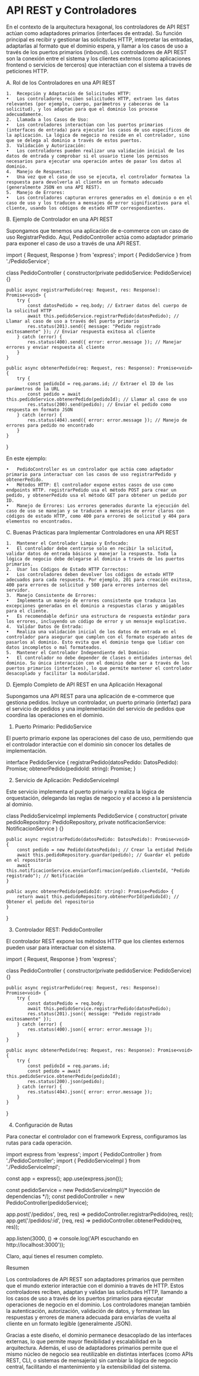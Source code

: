# API REST y Controladores

En el contexto de la arquitectura hexagonal, los controladores de API REST actúan como adaptadores primarios (interfaces de entrada). Su función principal es recibir y gestionar las solicitudes HTTP, interpretar las entradas, adaptarlas al formato que el dominio espera, y llamar a los casos de uso a través de los puertos primarios (inbound). Los controladores de API REST son la conexión entre el sistema y los clientes externos (como aplicaciones frontend o servicios de terceros) que interactúan con el sistema a través de peticiones HTTP.

A. Rol de los Controladores en una API REST

	1.	Recepción y Adaptación de Solicitudes HTTP:
	•	Los controladores reciben solicitudes HTTP, extraen los datos relevantes (por ejemplo, cuerpo, parámetros y cabeceras de la solicitud), y los adaptan para que el dominio los procese adecuadamente.
	2.	Llamada a los Casos de Uso:
	•	Los controladores interactúan con los puertos primarios (interfaces de entrada) para ejecutar los casos de uso específicos de la aplicación. La lógica de negocio no reside en el controlador, sino que se delega al dominio a través de estos puertos.
	3.	Validación y Autorización:
	•	Los controladores pueden realizar una validación inicial de los datos de entrada y comprobar si el usuario tiene los permisos necesarios para ejecutar una operación antes de pasar los datos al dominio.
	4.	Manejo de Respuestas:
	•	Una vez que el caso de uso se ejecuta, el controlador formatea la respuesta para devolverla al cliente en un formato adecuado (generalmente JSON en una API REST).
	5.	Manejo de Errores:
	•	Los controladores capturan errores generados en el dominio o en el caso de uso y los traducen a mensajes de error significativos para el cliente, usando los códigos de estado HTTP correspondientes.

B. Ejemplo de Controlador en una API REST

Supongamos que tenemos una aplicación de e-commerce con un caso de uso RegistrarPedido. Aquí, PedidoController actúa como adaptador primario para exponer el caso de uso a través de una API REST.

import { Request, Response } from 'express';
import { PedidoService } from './PedidoService';

class PedidoController {
    constructor(private pedidoService: PedidoService) {}

    public async registrarPedido(req: Request, res: Response): Promise<void> {
        try {
            const datosPedido = req.body; // Extraer datos del cuerpo de la solicitud HTTP
            await this.pedidoService.registrarPedido(datosPedido); // Llamar al caso de uso a través del puerto primario
            res.status(201).send({ message: "Pedido registrado exitosamente" }); // Enviar respuesta exitosa al cliente
        } catch (error) {
            res.status(400).send({ error: error.message }); // Manejar errores y enviar respuesta al cliente
        }
    }

    public async obtenerPedido(req: Request, res: Response): Promise<void> {
        try {
            const pedidoId = req.params.id; // Extraer el ID de los parámetros de la URL
            const pedido = await this.pedidoService.obtenerPedido(pedidoId); // Llamar al caso de uso
            res.status(200).send(pedido); // Enviar el pedido como respuesta en formato JSON
        } catch (error) {
            res.status(404).send({ error: error.message }); // Manejo de errores para pedido no encontrado
        }
    }
}

En este ejemplo:

	•	PedidoController es un controlador que actúa como adaptador primario para interactuar con los casos de uso registrarPedido y obtenerPedido.
	•	Métodos HTTP: El controlador expone estos casos de uso como endpoints HTTP. registrarPedido usa el método POST para crear un pedido, y obtenerPedido usa el método GET para obtener un pedido por ID.
	•	Manejo de Errores: Los errores generados durante la ejecución del caso de uso se manejan y se traducen a mensajes de error claros con códigos de estado HTTP, como 400 para errores de solicitud y 404 para elementos no encontrados.

C. Buenas Prácticas para Implementar Controladores en una API REST

	1.	Mantener el Controlador Limpio y Enfocado:
	•	El controlador debe centrarse solo en recibir la solicitud, validar datos de entrada básicos y manejar la respuesta. Toda la lógica de negocio debe delegarse al dominio a través de los puertos primarios.
	2.	Usar los Códigos de Estado HTTP Correctos:
	•	Los controladores deben devolver los códigos de estado HTTP adecuados para cada respuesta. Por ejemplo, 201 para creación exitosa, 400 para errores de solicitud y 500 para errores internos del servidor.
	3.	Manejo Consistente de Errores:
	•	Implementa un manejo de errores consistente que traduzca las excepciones generadas en el dominio a respuestas claras y amigables para el cliente.
	•	Es recomendable definir una estructura de respuesta estándar para los errores, incluyendo un código de error y un mensaje explicativo.
	4.	Validar Datos de Entrada:
	•	Realiza una validación inicial de los datos de entrada en el controlador para asegurar que cumplen con el formato esperado antes de pasarlos al dominio. Esto evita que el dominio tenga que lidiar con datos incompletos o mal formateados.
	5.	Mantener el Controlador Independiente del Dominio:
	•	El controlador no debe depender de clases o entidades internas del dominio. Su única interacción con el dominio debe ser a través de los puertos primarios (interfaces), lo que permite mantener el controlador desacoplado y facilitar la modularidad.

D. Ejemplo Completo de API REST en una Aplicación Hexagonal

Supongamos una API REST para una aplicación de e-commerce que gestiona pedidos. Incluye un controlador, un puerto primario (interfaz) para el servicio de pedidos y una implementación del servicio de pedidos que coordina las operaciones en el dominio.

1. Puerto Primario: PedidoService

El puerto primario expone las operaciones del caso de uso, permitiendo que el controlador interactúe con el dominio sin conocer los detalles de implementación.

interface PedidoService {
    registrarPedido(datosPedido: DatosPedido): Promise<void>;
    obtenerPedido(pedidoId: string): Promise<Pedido>;
}

2. Servicio de Aplicación: PedidoServiceImpl

Este servicio implementa el puerto primario y realiza la lógica de orquestación, delegando las reglas de negocio y el acceso a la persistencia al dominio.

class PedidoServiceImpl implements PedidoService {
    constructor(
        private pedidoRepository: PedidoRepository,
        private notificacionService: NotificacionService
    ) {}

    public async registrarPedido(datosPedido: DatosPedido): Promise<void> {
        const pedido = new Pedido(datosPedido); // Crear la entidad Pedido
        await this.pedidoRepository.guardar(pedido); // Guardar el pedido en el repositorio
        await this.notificacionService.enviarConfirmacion(pedido.clienteId, "Pedido registrado"); // Notificación
    }

    public async obtenerPedido(pedidoId: string): Promise<Pedido> {
        return await this.pedidoRepository.obtenerPorId(pedidoId); // Obtener el pedido del repositorio
    }
}

3. Controlador REST: PedidoController

El controlador REST expone los métodos HTTP que los clientes externos pueden usar para interactuar con el sistema.

import { Request, Response } from 'express';

class PedidoController {
    constructor(private pedidoService: PedidoService) {}

    public async registrarPedido(req: Request, res: Response): Promise<void> {
        try {
            const datosPedido = req.body;
            await this.pedidoService.registrarPedido(datosPedido);
            res.status(201).json({ message: "Pedido registrado exitosamente" });
        } catch (error) {
            res.status(400).json({ error: error.message });
        }
    }

    public async obtenerPedido(req: Request, res: Response): Promise<void> {
        try {
            const pedidoId = req.params.id;
            const pedido = await this.pedidoService.obtenerPedido(pedidoId);
            res.status(200).json(pedido);
        } catch (error) {
            res.status(404).json({ error: error.message });
        }
    }
}

4. Configuración de Rutas

Para conectar el controlador con el framework Express, configuramos las rutas para cada operación.

import express from 'express';
import { PedidoController } from './PedidoController';
import { PedidoServiceImpl } from './PedidoServiceImpl';

const app = express();
app.use(express.json());

const pedidoService = new PedidoServiceImpl(/* Inyección de dependencias */);
const pedidoController = new PedidoController(pedidoService);

app.post('/pedidos', (req, res) => pedidoController.registrarPedido(req, res));
app.get('/pedidos/:id', (req, res) => pedidoController.obtenerPedido(req, res));

app.listen(3000, () => console.log('API escuchando en http://localhost:3000'));

Claro, aquí tienes el resumen completo.

Resumen

Los controladores de API REST son adaptadores primarios que permiten que el mundo exterior interactúe con el dominio a través de HTTP. Estos controladores reciben, adaptan y validan las solicitudes HTTP, llamando a los casos de uso a través de los puertos primarios para ejecutar operaciones de negocio en el dominio. Los controladores manejan también la autenticación, autorización, validación de datos, y formatean las respuestas y errores de manera adecuada para enviarlas de vuelta al cliente en un formato legible (generalmente JSON).

Gracias a este diseño, el dominio permanece desacoplado de las interfaces externas, lo que permite mayor flexibilidad y escalabilidad en la arquitectura. Además, el uso de adaptadores primarios permite que el mismo núcleo de negocio sea reutilizable en distintas interfaces (como APIs REST, CLI, o sistemas de mensajería) sin cambiar la lógica de negocio central, facilitando el mantenimiento y la extensibilidad del sistema.